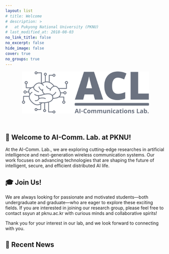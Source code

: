```yaml
---
layout: list
# title: Welcome
# description: >
#   at Pukyong National University (PKNU)
# last_modified_at: 2018-08-03
no_link_title: false 
no_excerpt: false 
hide_image: false
cover: true
no_groups: true
---
```


<div align="center">
  <img src="assets/img/acl-high-resolution-logo-transparent.png" width="400px">
</div>
  
  &nbsp;
  
## 👋 Welcome to AI-Comm. Lab. at PKNU! ##
At the AI-Comm. Lab., we are exploring cutting-edge researches in artificial intelligence and next-generation wireless communication systems.
Our work focuses on advancing technologies that are shaping the future of intelligent, secure, and efficient distributed AI life.
<!-- Key Technologies: Data privacy, Distributed AI, Information theory, MIMO technology.<br> -->

## 🎓 Join Us! ##
We are always looking for passionate and motivated students—both undergraduate and graduate—who are eager to explore these exciting fields. If you are interested in joining our research group, please feel free to contact ssyun at pknu.ac.kr with curious minds and collaborative spirits!

Thank you for your interest in our lab, and we look forward to connecting with you.

## 📢 Recent News ##